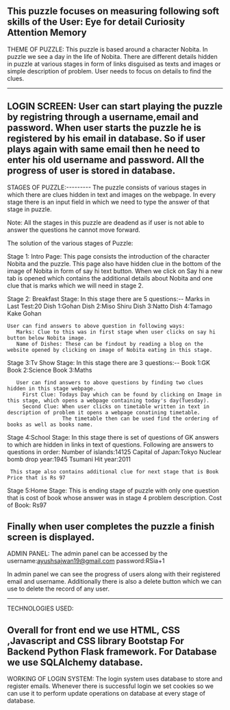 This puzzle focuses on measuring following soft skills of the User:
 Eye for detail
 Curiosity
 Attention
 Memory
------------------------------------------------------------------------------------------------------------------------------------------------------------------ 

 THEME OF PUZZLE:
 This puzzle is based around a character Nobita. In puzzle we see a day in the life of Nobita.
 There are different details hidden in puzzle at various stages in form of links disguised as texts and images or simple description of problem.
 User needs to focus on details to find the clues.
 
 
 ------------------------------------------------------------------------------------------------------------------------------------------------------------------
 
 LOGIN SCREEN:
 User can start playing the puzzle by registring through a username,email and password.
 When user starts the puzzle he is registered by his email in database.
 So if user plays again with same email then he need to enter his old username and password.
 All the progress of user is stored in database.
-------------------------------------------------------------------------------------------------------------------------------------------------------------------

STAGES OF PUZZLE:---------
The puzzle consists of various stages in which there are clues hidden in text and images on the webpage.
In every stage there is an input field in which we need to type the answer of that stage in puzzle.

Note: All the stages in this puzzle are deadend as if user is not able to answer the questions he cannot move forward.

The solution of the various stages of Puzzle:

Stage 1: Intro Page:
  This page consists the introduction of the character Nobita and the puzzle.
  This page also have hidden clue in the bottom of the image of Nobita in form of say hi text button.
  When we click on Say hi a new tab is opened which contains the additional details about Nobita and one clue that is marks  which we will need in stage 2.

Stage 2: Breakfast Stage:
  In this stage there are 5 questions:--
    Marks in Last Test:20
    Dish 1:Gohan
    Dish 2:Miso Shiru
    Dish 3:Natto
    Dish 4:Tamago Kake Gohan
    
    User can find answers to above question in following ways:
       Marks: Clue to this was in first stage when user clicks on say hi button below Nobita image.
       Name of Dishes: These can be findout by reading a blog on the website opened by clicking on image of Nobita eating in this stage.
  
 Stage 3:Tv Show Stage:
    In this stage there are 3 questions:--
       Book 1:GK
       Book 2:Science 
       Book 3:Maths
       
       
       User can find answers to above questions by finding two clues hidden in this stage webpage.
         First Clue: Todays Day which can be found by clicking on Image in this stage, which opens a webpage containing today's day(Tuesday).
         Second Clue: When user clicks on timetable written in text in description of problem it opens a webpage conatining timetable.
                      The timetable then can be used find the ordering of books as well as books name.
         
Stage 4:School Stage:
     In this stage there is set of questions of GK answers to which are hidden in links in text of questions.
     Following are answers to questions in order:
         Number of islands:14125
         Capital of Japan:Tokyo
         Nuclear bomb drop year:1945
         Tsumani Hit year:2011
         
     
     This stage also contains additional clue for next stage that is Book Price that is Rs 97
 
 
 Stage 5:Home Stage:
     This is ending stage of puzzle with only one question that is cost of book whose answer was in stage 4 problem description.
     Cost of Book: Rs97
     
Finally when user completes the puzzle a finish screen is displayed.
-------------------------------------------------------------------------------------------------------------------------------------------------------------------


ADMIN PANEL:
The admin panel can be accessed by the
                                      username:ayushsajwan19@gmail.com
                                      password:RSia+1

In admin panel we can see the progress of users along with their registered email and username.
Additionally there is also a delete button which we can use to delete the record of any user.


-------------------------------------------------------------------------------------------------------------------------------------------------------------------
TECHNOLOGIES USED:

Overall for front end we use HTML, CSS ,Javascript and CSS library Bootstap
For Backend Python Flask framework.
For Database we use SQLAlchemy database.
-------------------------------------------------------------------------------------------------------------------------------------------------------------------
WORKING OF LOGIN SYSTEM:
The login system uses database to store and register emails.
Whenever there is successful login we set cookies so we can use it to perform update operations on database at every stage of database.


       
 

